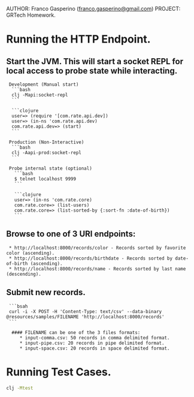 

AUTHOR: Franco Gasperino (franco.gasperino@gmail.com)
PROJECT: GRTech Homework.

# Running the HTTP Endpoint.

  ## Start the JVM. This will start a socket REPL for local access to probe state while interacting.

     Development (Manual start)
      ```bash
      clj -Mapi:socket-repl
      ```

      ```clojure
      user=> (require '[com.rate.api.dev])
      user=> (in-ns 'com.rate.api.dev)
      com.rate.api.dev=> (start)
      ```

     Production (Non-Interactive)
      ```bash
      clj -Aapi-prod:socket-repl
      ```

     Probe internal state (optional)
       ```bash
       $ telnet localhost 9999
       ```

       ```clojure
       user=> (in-ns 'com.rate.core)
       com.rate.core=> (list-users)
       com.rate.core=> (list-sorted-by {:sort-fn :date-of-birth})
       ```

  ## Browse to one of 3 URI endpoints:
     * http://localhost:8000/records/color - Records sorted by favorite color (ascending).
     * http://localhost:8000/records/birthdate - Records sorted by date-of-birth (ascending).
     * http://localhost:8000/records/name - Records sorted by last name (descending).

  ## Submit new records.
     ```bsah
     curl -i -X POST -H 'Content-Type: text/csv' --data-binary @resources/samples/FILENAME 'http://localhost:8000/records'
     ```

      #### FILENAME can be one of the 3 files formats:
         * input-comma.csv: 50 records in comma delimited format.
         * input-pipe.csv: 20 records in pipe delimited format.
         * input-space.csv: 20 records in space delimited format.

# Running Test Cases.

  ```bash
  clj -Mtest
  ```


